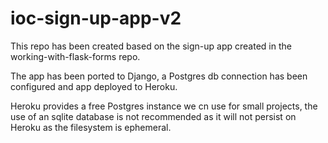# ioc-sign-up-app-v2

This repo has been created based on the sign-up app created in the working-with-flask-forms repo.

The app has been ported to Django, a Postgres db connection has been configured and app deployed to Heroku.

Heroku provides a free Postgres instance we cn use for small projects, the use of an sqlite database is not recommended as it will not persist
on Heroku as the filesystem is ephemeral.

